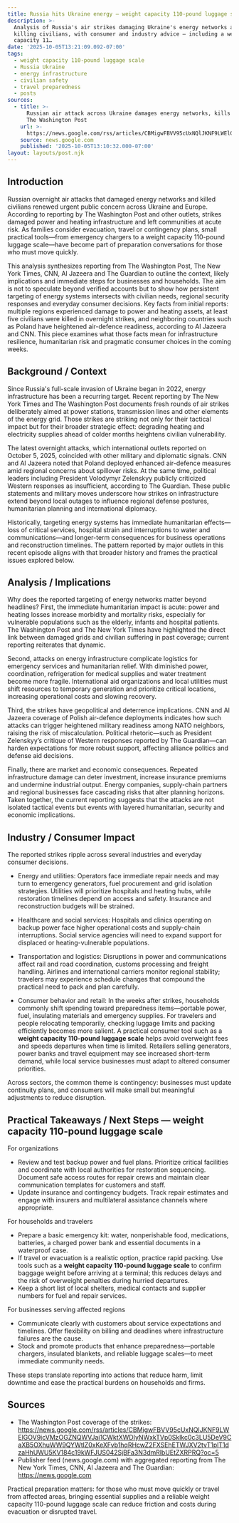 ```yaml
---
title: Russia hits Ukraine energy — weight capacity 110-pound luggage scale
description: >-
  Analysis of Russia's air strikes damaging Ukraine's energy networks and
  killing civilians, with consumer and industry advice — including a weight
  capacity 11…
date: '2025-10-05T13:21:09.092-07:00'
tags:
  - weight capacity 110-pound luggage scale
  - Russia Ukraine
  - energy infrastructure
  - civilian safety
  - travel preparedness
  - posts
sources:
  - title: >-
      Russian air attack across Ukraine damages energy networks, kills five -
      The Washington Post
    url: >-
      https://news.google.com/rss/articles/CBMigwFBVV95cUxNQlJKNF9LWElGOV9jcVMzOGZNQWVJai1CWktXWDIyNWxkTVp0Sklkc0c3LU5DeV9CaXB5OXhuWW9QYWtlZ0xKeXFvb1hqRHcwZ2FXSEhETWJXV2tvT1plT1dzaHhUWU5KV184c19kWFJUS042SjBFa3N3dmRlbUEtZXRPRQ?oc=5
    source: news.google.com
    published: '2025-10-05T13:10:32.000-07:00'
layout: layouts/post.njk
---
```


## Introduction

Russian overnight air attacks that damaged energy networks and killed civilians renewed urgent public concern across Ukraine and Europe. According to reporting by The Washington Post and other outlets, strikes damaged power and heating infrastructure and left communities at acute risk. As families consider evacuation, travel or contingency plans, small practical tools—from emergency chargers to a weight capacity 110-pound luggage scale—have become part of preparation conversations for those who must move quickly.

This analysis synthesizes reporting from The Washington Post, The New York Times, CNN, Al Jazeera and The Guardian to outline the context, likely implications and immediate steps for businesses and households. The aim is not to speculate beyond verified accounts but to show how persistent targeting of energy systems intersects with civilian needs, regional security responses and everyday consumer decisions. Key facts from initial reports: multiple regions experienced damage to power and heating assets, at least five civilians were killed in overnight strikes, and neighboring countries such as Poland have heightened air-defence readiness, according to Al Jazeera and CNN. This piece examines what those facts mean for infrastructure resilience, humanitarian risk and pragmatic consumer choices in the coming weeks.

## Background / Context

Since Russia's full-scale invasion of Ukraine began in 2022, energy infrastructure has been a recurring target. Recent reporting by The New York Times and The Washington Post documents fresh rounds of air strikes deliberately aimed at power stations, transmission lines and other elements of the energy grid. Those strikes are striking not only for their tactical impact but for their broader strategic effect: degrading heating and electricity supplies ahead of colder months heightens civilian vulnerability.

The latest overnight attacks, which international outlets reported on October 5, 2025, coincided with other military and diplomatic signals. CNN and Al Jazeera noted that Poland deployed enhanced air-defence measures amid regional concerns about spillover risks. At the same time, political leaders including President Volodymyr Zelenskyy publicly criticized Western responses as insufficient, according to The Guardian. These public statements and military moves underscore how strikes on infrastructure extend beyond local outages to influence regional defense postures, humanitarian planning and international diplomacy.

Historically, targeting energy systems has immediate humanitarian effects—loss of critical services, hospital strain and interruptions to water and communications—and longer-term consequences for business operations and reconstruction timelines. The pattern reported by major outlets in this recent episode aligns with that broader history and frames the practical issues explored below.

## Analysis / Implications

Why does the reported targeting of energy networks matter beyond headlines? First, the immediate humanitarian impact is acute: power and heating losses increase morbidity and mortality risks, especially for vulnerable populations such as the elderly, infants and hospital patients. The Washington Post and The New York Times have highlighted the direct link between damaged grids and civilian suffering in past coverage; current reporting reiterates that dynamic.

Second, attacks on energy infrastructure complicate logistics for emergency services and humanitarian relief. With diminished power, coordination, refrigeration for medical supplies and water treatment become more fragile. International aid organizations and local utilities must shift resources to temporary generation and prioritize critical locations, increasing operational costs and slowing recovery.

Third, the strikes have geopolitical and deterrence implications. CNN and Al Jazeera coverage of Polish air-defence deployments indicates how such attacks can trigger heightened military readiness among NATO neighbors, raising the risk of miscalculation. Political rhetoric—such as President Zelenskyy’s critique of Western responses reported by The Guardian—can harden expectations for more robust support, affecting alliance politics and defense aid decisions.

Finally, there are market and economic consequences. Repeated infrastructure damage can deter investment, increase insurance premiums and undermine industrial output. Energy companies, supply-chain partners and regional businesses face cascading risks that alter planning horizons. Taken together, the current reporting suggests that the attacks are not isolated tactical events but events with layered humanitarian, security and economic implications.

## Industry / Consumer Impact

The reported strikes ripple across several industries and everyday consumer decisions.

- Energy and utilities: Operators face immediate repair needs and may turn to emergency generators, fuel procurement and grid isolation strategies. Utilities will prioritize hospitals and heating hubs, while restoration timelines depend on access and safety. Insurance and reconstruction budgets will be strained.

- Healthcare and social services: Hospitals and clinics operating on backup power face higher operational costs and supply-chain interruptions. Social service agencies will need to expand support for displaced or heating-vulnerable populations.

- Transportation and logistics: Disruptions in power and communications affect rail and road coordination, customs processing and freight handling. Airlines and international carriers monitor regional stability; travelers may experience schedule changes that compound the practical need to pack and plan carefully.

- Consumer behavior and retail: In the weeks after strikes, households commonly shift spending toward preparedness items—portable power, fuel, insulating materials and emergency supplies. For travelers and people relocating temporarily, checking luggage limits and packing efficiently becomes more salient. A practical consumer tool such as a **weight capacity 110-pound luggage scale** helps avoid overweight fees and speeds departures when time is limited. Retailers selling generators, power banks and travel equipment may see increased short-term demand, while local service businesses must adapt to altered consumer priorities.

Across sectors, the common theme is contingency: businesses must update continuity plans, and consumers will make small but meaningful adjustments to reduce disruption.

## Practical Takeaways / Next Steps — weight capacity 110-pound luggage scale

For organizations

- Review and test backup power and fuel plans. Prioritize critical facilities and coordinate with local authorities for restoration sequencing. Document safe access routes for repair crews and maintain clear communication templates for customers and staff.
- Update insurance and contingency budgets. Track repair estimates and engage with insurers and multilateral assistance channels where appropriate.

For households and travelers

- Prepare a basic emergency kit: water, nonperishable food, medications, batteries, a charged power bank and essential documents in a waterproof case.
- If travel or evacuation is a realistic option, practice rapid packing. Use tools such as a **weight capacity 110-pound luggage scale** to confirm baggage weight before arriving at a terminal; this reduces delays and the risk of overweight penalties during hurried departures.
- Keep a short list of local shelters, medical contacts and supplier numbers for fuel and repair services.

For businesses serving affected regions

- Communicate clearly with customers about service expectations and timelines. Offer flexibility on billing and deadlines where infrastructure failures are the cause.
- Stock and promote products that enhance preparedness—portable chargers, insulated blankets, and reliable luggage scales—to meet immediate community needs.

These steps translate reporting into actions that reduce harm, limit downtime and ease the practical burdens on households and firms.

## Sources

- The Washington Post coverage of the strikes: https://news.google.com/rss/articles/CBMigwFBVV95cUxNQlJKNF9LWElGOV9jcVMzOGZNQWVJai1CWktXWDIyNWxkTVp0Sklkc0c3LU5DeV9CaXB5OXhuWW9QYWtlZ0xKeXFvb1hqRHcwZ2FXSEhETWJXV2tvT1plT1dzaHhUWU5KV184c19kWFJUS042SjBFa3N3dmRlbUEtZXRPRQ?oc=5
- Publisher feed (news.google.com) with aggregated reporting from The New York Times, CNN, Al Jazeera and The Guardian: https://news.google.com

Practical preparation matters: for those who must move quickly or travel from affected areas, bringing essential supplies and a reliable weight capacity 110-pound luggage scale can reduce friction and costs during evacuation or disrupted travel.
